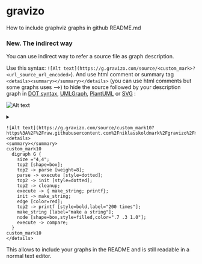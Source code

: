 gravizo
=======

How to include graphviz graphs in github README.md

### New. The indirect way ###
You can use indirect way to refer a source file as graph description. 

Use this syntax: ```![Alt text](https://g.gravizo.com/source/<custom_mark>?<url_source_url_encoded>```). And use html comment or summary tag ```<details><summary></summary></details>``` (you can use html comments but some graphs uses -->) to hide the source followed by your description graph in [DOT syntax](https://en.wikipedia.org/wiki/DOT_(graph_description_language)), [UMLGraph](http://www.umlgraph.org/doc/cd-intro.html), [PlantUML](http://plantuml.sourceforge.net/sequence.html) or [SVG](https://en.wikipedia.org/wiki/Scalable_Vector_Graphics) :

![Alt text](https://g.gravizo.com/source/custom_mark10?https%3A%2F%2Fraw.githubusercontent.com%2Fniklasskoldmark%2Fgravizo%2Fmaster%2FREADME3.md)

<details> 
<summary></summary>
custom_mark10
  digraph G {
    size ="4,4";
    top1 [shape=box];
    top1 -> parse [weight=8];
    parse -> execute [style=dotted];
    top1 -> init [style=dotted];
    top1 -> cleanup;
    execute -> { make_string; printf};
    init -> make_string;
    edge [color=red];
    top1 -> printf [style=bold,label="100 times"];
    make_string [label="make a string"];
    node [shape=box,style=filled,color=".7 .3 1.0"];
    execute -> compare;
  }
custom_mark10
</details>

```
![Alt text](https://g.gravizo.com/source/custom_mark10?https%3A%2F%2Fraw.githubusercontent.com%2Fniklasskoldmark%2Fgravizo%2Fmaster%2FREADME3.md)
<details> 
<summary></summary>
custom_mark10
  digraph G {
    size ="4,4";
    top2 [shape=box];
    top2 -> parse [weight=8];
    parse -> execute [style=dotted];
    top2 -> init [style=dotted];
    top2 -> cleanup;
    execute -> { make_string; printf};
    init -> make_string;
    edge [color=red];
    top2 -> printf [style=bold,label="200 times"];
    make_string [label="make a string"];
    node [shape=box,style=filled,color=".7 .3 1.0"];
    execute -> compare;
  }
custom_mark10
</details>
```

This allows to include your graphs in the README and is still readable in a normal text editor.
